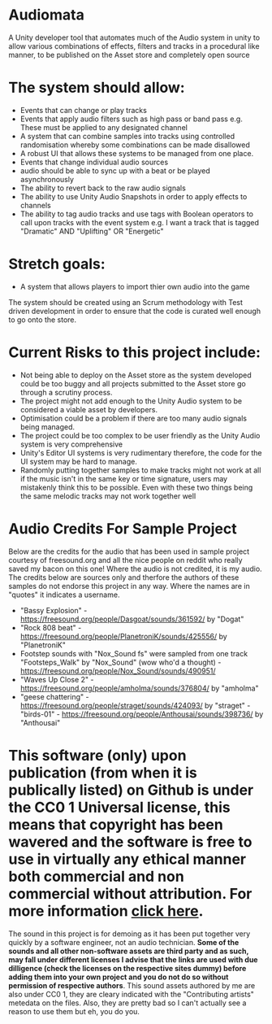 # Audiomata
A Unity developer tool that automates much of the Audio system in unity to allow various combinations of effects, filters and tracks in a procedural like manner, to be published on the Asset store and completely open source

# The system should allow:
- Events that can change or play tracks
- Events that apply audio filters such as high pass or band pass e.g. These must be applied to any designated channel
- A system that can combine samples into tracks using controlled randomisation whereby some combinations can be made disallowed
- A robust UI that allows these systems to be managed from one place.
- Events that change individual audio sources 
- audio should be able to sync up with a beat or be played asynchronously
- The ability to revert back to the raw audio signals
- The ability to use Unity Audio Snapshots in order to apply effects to channels
- The ability to tag audio tracks and use tags with Boolean operators to call upon tracks with the event system e.g. I want a track that is tagged "Dramatic" AND "Uplifting" OR "Energetic"


# Stretch goals:
- A system that allows players to import thier own audio into the game

The system should be created using an Scrum methodology with Test driven development in order to ensure that the code is curated well enough to go onto the store.

# Current Risks to this project include:
- Not being able to deploy on the Asset store as the system developed could be too buggy and all projects submitted to the Asset store go through a scrutiny process.
- The project might not add enough to the Unity Audio system to be considered a viable asset by developers.
- Optimisation could be a problem if there are too many audio signals being managed.
- The project could be too complex to be user friendly as the Unity Audio system is very comprehensive
- Unity's Editor UI systems is very rudimentary therefore, the code for the UI system may be hard to manage.
- Randomly putting together samples to make tracks might not work at all if the music isn't in the same key or time signature,
users may mistakenly think this to be possible. Even with these two things being the same melodic tracks may not work together well


# Audio Credits For Sample Project
Below are the credits for the audio that has been used in sample project courtesy of freesound.org and all the nice people on reddit who really saved my bacon on this one!
Where the audio is not credited, it is my audio. The credits below are sources only and therfore the authors of these samples do not endorse this project in any way. Where the names are in "quotes" it indicates a username.
- "Bassy Explosion" - https://freesound.org/people/Dasgoat/sounds/361592/ by "Dogat"
- "Rock 808 beat" - https://freesound.org/people/PlanetroniK/sounds/425556/ by "PlanetroniK"
- Footstep sounds with "Nox_Sound fs" were sampled from one track "Footsteps_Walk" by "Nox_Sound" (wow who'd a thought) - https://freesound.org/people/Nox_Sound/sounds/490951/
- "Waves Up Close 2" - https://freesound.org/people/amholma/sounds/376804/ by "amholma"
- "geese chattering" - https://freesound.org/people/straget/sounds/424093/ by "straget"
-"birds-01" - https://freesound.org/people/Anthousai/sounds/398736/ by "Anthousai"




# This software (only) upon publication (from when it is publically listed) on Github is under the CC0 1 Universal license, this means that copyright has been wavered and the software is free to use in virtually any ethical manner both commercial and non commercial without attribution. For more information [click here](https://creativecommons.org/publicdomain/zero/1.0/?ref=chooser-v1).

The sound in this project is for demoing as it has been put together very quickly by a software engineer, not an audio technician. **Some of the sounds and all other non-software assets are third party and as such, may fall under different licenses I advise that the links are used with due dilligence (check the licenses on the respective sites dummy) before adding them into your own project and you do not do so without permission of respective authors**. This sound assets authored by me are also under CC0 1, they are cleary indicated with the "Contributing artists" metedata on the files. Also, they are pretty bad so I can't actually see a reason to use them but eh, you do you.